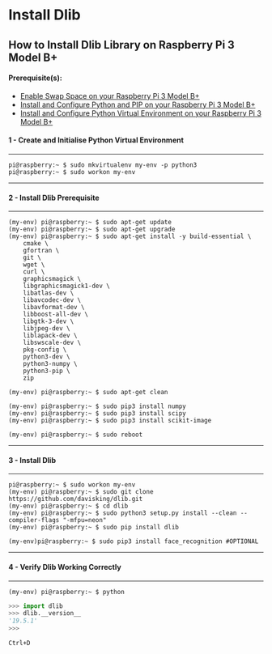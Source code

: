 # Install Dlib

## How to Install Dlib Library on Raspberry Pi 3 Model B+

#### Prerequisite(s):
- [Enable Swap Space on your Raspberry Pi 3 Model B+](./06-configure-swap-space.md)
- [Install and Configure Python and PIP on your Raspberry Pi 3 Model B+](./15-install-python-pip.md)
- [Install and Configure Python Virtual Environment on your Raspberry Pi 3 Model B+](./16-install-python-virtual-environment.md)

#### 1 - Create and Initialise Python Virtual Environment
---
```console
pi@raspberry:~ $ sudo mkvirtualenv my-env -p python3
pi@raspberry:~ $ sudo workon my-env
```

---
#### 2 - Install Dlib Prerequisite
---
```console
(my-env) pi@raspberry:~ $ sudo apt-get update
(my-env) pi@raspberry:~ $ sudo apt-get upgrade
(my-env) pi@raspberry:~ $ sudo apt-get install -y build-essential \
    cmake \
    gfortran \
    git \
    wget \
    curl \
    graphicsmagick \
    libgraphicsmagick1-dev \
    libatlas-dev \
    libavcodec-dev \
    libavformat-dev \
    libboost-all-dev \
    libgtk-3-dev \
    libjpeg-dev \
    liblapack-dev \
    libswscale-dev \
    pkg-config \
    python3-dev \
    python3-numpy \
    python3-pip \
    zip
    
(my-env) pi@raspberry:~ $ sudo apt-get clean
```

```console
(my-env) pi@raspberry:~ $ sudo pip3 install numpy
(my-env) pi@raspberry:~ $ sudo pip3 install scipy
(my-env) pi@raspberry:~ $ sudo pip3 install scikit-image

(my-env) pi@raspberry:~ $ sudo reboot
```

---
#### 3 - Install Dlib
---
```console
pi@raspberry:~ $ sudo workon my-env
(my-env) pi@raspberry:~ $ sudo git clone https://github.com/davisking/dlib.git
(my-env) pi@raspberry:~ $ cd dlib
(my-env) pi@raspberry:~ $ sudo python3 setup.py install --clean --compiler-flags "-mfpu=neon"
(my-env) pi@raspberry:~ $ sudo pip install dlib

(my-env)pi@raspberry:~ $ sudo pip3 install face_recognition #OPTIONAL
```

---
#### 4 - Verify Dlib Working Correctly
---
```console
(my-env) pi@raspberry:~ $ python
```
```python
>>> import dlib
>>> dlib.__version__
'19.5.1'
>>>
```
`Ctrl+D`
